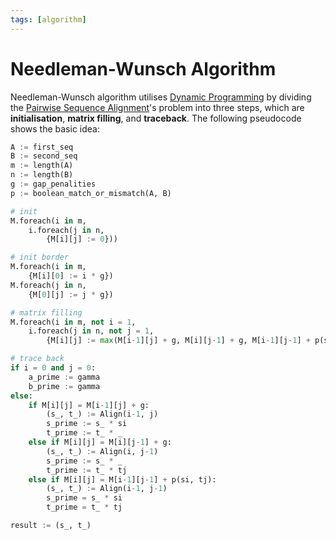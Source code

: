 ```yaml
---
tags: [algorithm]
---
```


# Needleman-Wunsch Algorithm

Needleman-Wunsch algorithm utilises [Dynamic Programming](202308300752.md) by
dividing the [Pairwise Sequence Alignment](202308172014.md)'s problem into three
steps, which are **initialisation**, **matrix filling**, and **traceback**. The
following pseudocode shows the basic idea:

```python
A := first_seq
B := second_seq
m := length(A)
n := length(B)
g := gap_penalities
p := boolean_match_or_mismatch(A, B)

# init
M.foreach(i in m, 
    i.foreach(j in n,
        {M[i][j] := 0}))

# init border
M.foreach(i in m,
    {M[i][0] := i * g})
M.foreach(j in n,
    {M[0][j] := j * g})

# matrix filling
M.foreach(i in m, not i = 1,
    i.foreach(j in n, not j = 1,
        {M[i][j] := max(M[i-1][j] + g, M[i][j-1] + g, M[i-1][j-1] + p(si, sj))}))

# trace back
if i = 0 and j = 0:
    a_prime := gamma
    b_prime := gamma
else:
    if M[i][j] = M[i-1][j] + g:
        (s_, t_) := Align(i-1, j)
        s_prime := s_ * si
        t_prime := t_ * _
    else if M[i][j] = M[i][j-1] + g:
        (s_, t_) := Align(i, j-1)
        s_prime := s_ * _
        t_prime := t_ * tj
    else if M[i][j] = M[i-1][j-1] + p(si, tj):
        (s_, t_) := Align(i-1, j-1)
        s_prime = s_ * si
        t_prime = t_ * tj

result := (s_, t_)
```
